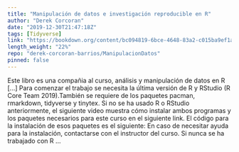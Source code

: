 ```yaml
---
title: "Manipulación de datos e investigación reproducible en R"
author: "Derek Corcoran"
date: "2019-12-30T21:47:18Z"
tags: [Tidyverse]
link: "https://bookdown.org/content/bc094819-6bce-4648-83a2-c015ba9ef1aa/"
length_weight: "22%"
repo: "derek-corcoran-barrios/ManipulacionDatos"
pinned: false
---
```


Este libro es una compañia al curso, análisis y manipulación de datos en R [...] Para comenzar el trabajo se necesita la última versión de R y RStudio (R Core Team 2019).También se requiere de los paquetes pacman, rmarkdown, tidyverse y tinytex. Si no se ha usado R o RStudio anteriormente, el siguiente video muestra cómo instalar ambos programas y los paquetes necesarios para este curso en el siguiente link. El código para la instalación de esos paquetes es el siguiente: En caso de necesitar ayuda para la instalación, contactarse con el instructor del curso. Si nunca se ha trabajado con R ...
